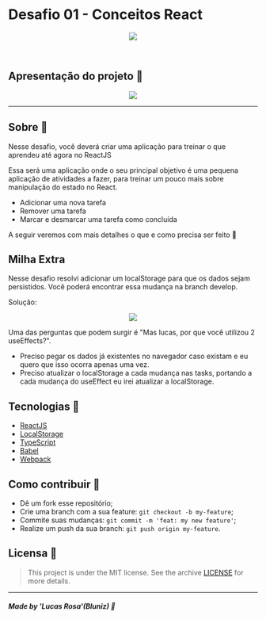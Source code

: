 <h1>Desafio 01 - Conceitos React</h1>

<p align="center">
<image src=".github/cover-reactjs.png"/></br>

</p>




<br/>

## Apresentação do projeto 🌟

<p align="center">
<image src=".github/image-example.png" />
</p>

---


## Sobre 📝

Nesse desafio, você deverá criar uma aplicação para treinar o que aprendeu até agora no ReactJS

Essa será uma aplicação onde o seu principal objetivo é uma pequena aplicação de atividades a fazer, para treinar um pouco mais sobre manipulação do estado no React.

- Adicionar uma nova tarefa
- Remover uma tarefa
- Marcar e desmarcar uma tarefa como concluída

A seguir veremos com mais detalhes o que e como precisa ser feito 🚀


## Milha Extra

Nesse desafio resolvi adicionar um localStorage para que os dados sejam persistidos. Você poderá encontrar essa mudança na branch develop.

Solução: 
<p align="center">
<image src=".github/solution.png" />
</p>

Uma das perguntas que podem surgir é "Mas lucas, por que você utilizou 2 useEffects?".
<ul>
<li>Preciso pegar os dados já existentes no navegador caso existam e eu quero que isso ocorra apenas uma vez.</li>
<li>Preciso atualizar o localStorage a cada mudança nas tasks, portando a cada mudança do useEffect eu irei atualizar a localStorage.</li>
</ul>
 



## Tecnologias 🚀

- <a href="#">ReactJS</a>
- <a href="#">LocalStorage</a>
- <a href="#">TypeScript</a>
- <a href="#">Babel</a>
- <a href="#">Webpack</a>

## Como contribuir 🤔

- Dê um fork esse repositório;
- Crie uma branch com a sua feature: `git checkout -b my-feature`;
- Commite suas mudanças: `git commit -m 'feat: my new feature'`;
- Realize um push da sua branch: `git push origin my-feature`.

## Licensa 📜

> This project is under the MIT license. See the archive [LICENSE](LICENSE) for more details.

---

##### Made by 'Lucas Rosa'(Bluniz) 🌊
